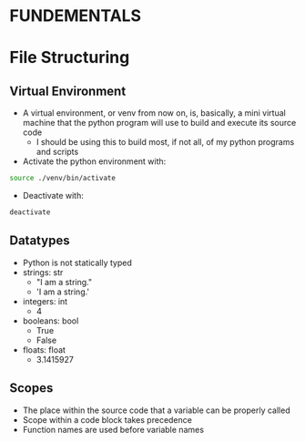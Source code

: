 # FUNDEMENTALS

File Structuring
================

Virtual Environment
-------------------
+ A virtual environment, or venv from now on, is, basically, a mini virtual machine that the python program will use to build and execute its source code
  + I should be using this to build most, if not all, of my python programs and scripts
+ Activate the python environment with:
```bash
source ./venv/bin/activate
```
+ Deactivate with:
```bash
deactivate
```


Datatypes
---------
+ Python is not statically typed
+ strings: str
  + "I am a string."
  + 'I am a string.'
+ integers: int
  + 4
+ booleans: bool
  + True
  + False
+ floats: float 
  + 3.1415927


Scopes
------
+ The place within the source code that a variable can be properly called
+ Scope within a code block takes precedence
+ Function names are used before variable names
